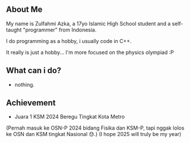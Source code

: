 ## About Me

My name is Zulfahmi Azka, a 17yo Islamic High School student and a self-taught "programmer" from Indonesia.

I do programming as a hobby, i usually code in C++.

It really is just a hobby... I'm more focused on the physics olympiad :P

## What can i do?
- nothing.

## Achievement
- Juara 1 KSM 2024 Beregu Tingkat Kota Metro

(Pernah masuk ke OSN-P 2024 bidang Fisika dan KSM-P, tapi nggak lolos ke OSN dan KSM tingkat Nasional 😓.)
(I hope 2025 will truly be my year)
